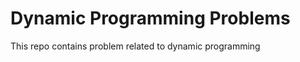 <h1> Dynamic Programming Problems </h1>
<p>
  This repo contains problem related to dynamic programming
</p>
